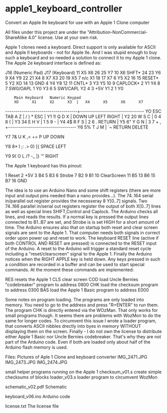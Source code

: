 # apple1_keyboard_controller
Convert an Apple IIe keyboard for use with an Apple 1 Clone computer

All files under this project are under the "Attribution-NonCommercial-ShareAlike 4.0" license. Use at your own risk.

Apple 1 clones need a keyboard. Direct support is only available for ASCII and Apple II keyboards - not for Apple IIe. And I was stupid enough to buy such a keyboard and so needed a solution to connect it to my Apple 1 clone. The Apple 2e keyboard interface is defined as:

J16 (Numeric Pad)         J17 (Keyboard)
11      X5                X6      26 25   Y7
10      X6                SHFT*   24 23   Y6
9       X4                Y9      22 21   X4
8       X7                X3      20 19   X5
7       n/c               X1      18 17   X7
6       Y5                X2      16 15   RESET*
5       Y2                XO      14 13   GND
4       Y4                Y8      12 11   CNTL*
3       Y3                Y5      10 9    CAPLOCK*
2       Y1                Y4      8  7    SW0/OAPL
1       Y0                Y3      6  5    SW1/CAPL
                          Y2      4  3    +5V
                          Y1      2  1    Y0

        Main Keyboard   Numeric Keypad
        XO      X1      X2      X3  |   X4      X5      X6      X7
------------------------------------+--------------------------------
YO      ESC     TAB     A       Z   |   /       )       *       ESC
                                    |
Y1      1!      Q       D       X   |   DOWN    UP      LEFT    RIGHT
                                    |
Y2      20      W       S       C   |   0       4       8       (
                                    |
Y3      34      E       H       V   |   1       5       9       -
                                    |
Y4      4$      R       F       S   |   2       6       .       RETURN
                                    |
Y5      6"      Y       G       N   |   3       7       +       ,
                                    +----------------------------------
Y6      5%      T       J       M       \|      `~      RETURN  DELETE

Y7      7&      U       K       ,<      +=       P      UP       DOWN

Y8      8*      I       ;:      .>      0)       [{     SPACE   LEFT

Y9      9(      O       L       /?      -_       ]}      '"      RIGHT

The Apple 1 keyboard has this pinout:

1  Reset   2 +5V
3  B4
5  B3      6 Strobe
7  B2
9  B1     10 ClearScreen
11 B5
13 B6
15 B7     16  GND

The idea is to use an Arduino Nano and some shift registers (there are more input and output pins needed than a nano provides...). The 74..164 serial in/parallel out register provides the necesseray 8 Y[0..7] signals. Two 74..166 parallel in/serial out registers register the output of both X[0..7] lines as well as special lines SHIFT,Control and Caplock.
The Arduino checks all lines, and reads the results. If a normal key is pressed the output lines connected to B1..B7 are set, and Strobe is is set HIGH for a short amount of time.
The Arduino ensures also that on startup both reset and clear screen signals are sent to the Apple 1. That computer needs both signals in correct order upon power up and reset to work. 
The keyboard RESET line (active if both CONTROL AND RESET are pressed) is connected to the RESET input of the Arduino. A reset to the Arduino will trigger a standard reset cycle including a "reset/clearscreen" signal to the Apple 1.
Finally the Arduino notices when the RIGHT APPLE key is held down. Any keys pressed in such a condition are recorded in a buffer and can be used to start special commands. At the moment these commands are implemented:

  RES   resets the Apple 1
  CLS   clear screen
  COD   load Uncle Bernies "codebreaker" program to address 0800
  CHK   load the checksum program to address 0300
  BAS   load the Apple 1 Basic program to address E000

Some notes on program loading. The programs are only loaded into memory. You need to go to the address and press "R+ENTER" to run them. 
The program CHK is directly entered via the WOzMan. That only works for small programs though. It seems there are problems with WozMon to do the same for longer codes. To circumvent this issue I wrote a loader program, that converts ASCII nibbles drectly into byes in memory WITHOUT displaying them on the screen. 
Finally - I do not own the license to distribute either Apple 1 Basic nor Uncle Bernies codebreaker. That's why they are not part of the Arduino code. Even if both are loaded only about half of the Arduino flash memory is used.

Files:
  Pictures of Aple 1 Clone and keyboard converter
    IMG_2471.JPG
    IMG_2473.JPG
    IMG_2474.JPG

  small helper programs running on the Apple 1
    checksum_v01.s    create simple checksums of blocks
    loader_v03.s      loader program to circumvent WozMon

  schematic_v02.pdf   Schematic
  
  keyboard_v06.ino    Arduino code

  license.txt         The license file 
